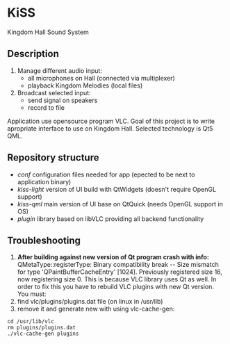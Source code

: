 # KiSS

Kingdom Hall Sound System

## Description
 
1. Manage different audio input:
    - all microphones on Hall (connected via multiplexer)
    - playback Kingdom Melodies (local files)
2. Broadcast selected input: 
    - send signal on speakers
    - record to file 

Application use opensource program VLC. Goal of this project is to write apropriate interface to use on Kingdom Hall. Selected technology is Qt5 QML.

## Repository structure

* *conf* configuration files needed for app (epected to be next to application binary)
* *kiss-light* version of UI build with QtWidgets (doesn't require OpenGL support)
* *kiss-qml* main version of UI base on QtQuick (needs OpenGL support in OS)
* *plugin* library based on libVLC providing all backend functionality 


## Troubleshooting

1. **After building against new version of Qt program crash with info:** QMetaType::registerType: Binary compatibility break -- Size mismatch for type 'QPaintBufferCacheEntry' [1024]. Previously registered size 16, now registering size 0.
This is because VLC library uses Qt as well. In order to fix this you have to rebuild VLC plugins with new Qt version. You must:
  1. find vlc/plugins/plugins.dat file (on linux in /usr/lib)
  2. remove it and generate new with using vlc-cache-gen: 
~~~
cd /usr/lib/vlc
rm plugins/plugins.dat
./vlc-cache-gen plugins
~~~